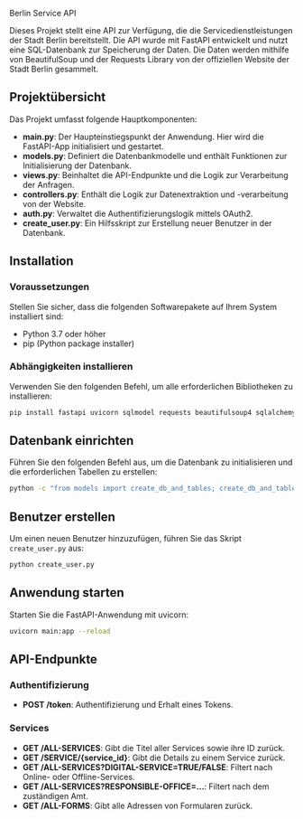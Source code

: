 Berlin Service API

Dieses Projekt stellt eine API zur Verfügung, die die Servicedienstleistungen der Stadt Berlin bereitstellt. Die API wurde mit FastAPI entwickelt und nutzt eine SQL-Datenbank zur Speicherung der Daten. Die Daten werden mithilfe von BeautifulSoup und der Requests Library von der offiziellen Website der Stadt Berlin gesammelt.

## Projektübersicht

Das Projekt umfasst folgende Hauptkomponenten:

- **main.py**: Der Haupteinstiegspunkt der Anwendung. Hier wird die FastAPI-App initialisiert und gestartet.
- **models.py**: Definiert die Datenbankmodelle und enthält Funktionen zur Initialisierung der Datenbank.
- **views.py**: Beinhaltet die API-Endpunkte und die Logik zur Verarbeitung der Anfragen.
- **controllers.py**: Enthält die Logik zur Datenextraktion und -verarbeitung von der Website.
- **auth.py**: Verwaltet die Authentifizierungslogik mittels OAuth2.
- **create_user.py**: Ein Hilfsskript zur Erstellung neuer Benutzer in der Datenbank.

## Installation

### Voraussetzungen

Stellen Sie sicher, dass die folgenden Softwarepakete auf Ihrem System installiert sind:

- Python 3.7 oder höher
- pip (Python package installer)

### Abhängigkeiten installieren

Verwenden Sie den folgenden Befehl, um alle erforderlichen Bibliotheken zu installieren:

```sh
pip install fastapi uvicorn sqlmodel requests beautifulsoup4 sqlalchemy passlib python-jose
```

## Datenbank einrichten

Führen Sie den folgenden Befehl aus, um die Datenbank zu initialisieren und die erforderlichen Tabellen zu erstellen:

```sh
python -c "from models import create_db_and_tables; create_db_and_tables()"
```

## Benutzer erstellen

Um einen neuen Benutzer hinzuzufügen, führen Sie das Skript `create_user.py` aus:

```sh
python create_user.py
```

## Anwendung starten

Starten Sie die FastAPI-Anwendung mit uvicorn:

```sh
uvicorn main:app --reload
```

## API-Endpunkte

### Authentifizierung

- **POST /token**: Authentifizierung und Erhalt eines Tokens.

### Services

- **GET /ALL-SERVICES**: Gibt die Titel aller Services sowie ihre ID zurück.
- **GET /SERVICE/{service_id}**: Gibt die Details zu einem Service zurück.
- **GET /ALL-SERVICES?DIGITAL-SERVICE=TRUE/FALSE**: Filtert nach Online- oder Offline-Services.
- **GET /ALL-SERVICES?RESPONSIBLE-OFFICE=...**: Filtert nach dem zuständigen Amt.
- **GET /ALL-FORMS**: Gibt alle Adressen von Formularen zurück.
